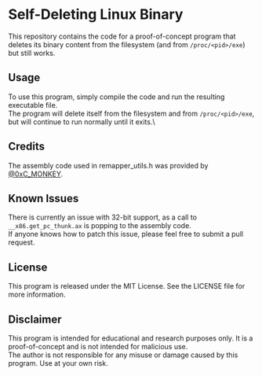 # Self-Deleting Linux Binary

This repository contains the code for a proof-of-concept program that deletes its binary content from the filesystem (and from ``/proc/<pid>/exe``) but still works.

## Usage

To use this program, simply compile the code and run the resulting executable file.\
The program will delete itself from the filesystem and from ``/proc/<pid>/exe``, but will continue to run normally until it exits.\

## Credits

The assembly code used in remapper_utils.h was provided by [@0xC_MONKEY](https://github.com/0xC-M0NK3Y).

## Known Issues

There is currently an issue with 32-bit support, as a call to ``__x86.get_pc_thunk.ax`` is popping to the assembly code.\
If anyone knows how to patch this issue, please feel free to submit a pull request.

## License

This program is released under the MIT License. See the LICENSE file for more information.

## Disclaimer

This program is intended for educational and research purposes only. It is a proof-of-concept and is not intended for malicious use.\
The author is not responsible for any misuse or damage caused by this program. Use at your own risk.
